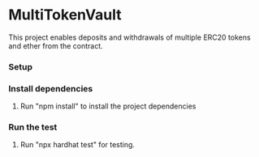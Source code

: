 # MultiTokenVault

This project enables deposits and withdrawals of multiple ERC20 tokens and ether from the contract.

### Setup
### Install dependencies
1. Run "npm install" to install the project dependencies

### Run the test
1. Run "npx hardhat test" for testing. 
